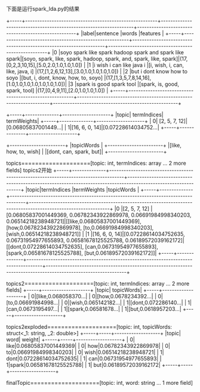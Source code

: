 下面是运行spark_lda.py的结果

+-----+-------------------------------------------------------+------------------------------------------------------------------+----------------------------------------------------+
|label|sentence                                               |words                                                             |features                                            |
+-----+-------------------------------------------------------+------------------------------------------------------------------+----------------------------------------------------+
|0    |soyo spark like spark hadoop spark and spark like spark|[soyo, spark, like, spark, hadoop, spark, and, spark, like, spark]|(17,[0,2,3,10,15],[5.0,2.0,1.0,1.0,1.0])            |
|1    |i wish i can like java i                               |[i, wish, i, can, like, java, i]                                  |(17,[1,2,6,12,13],[3.0,1.0,1.0,1.0,1.0])            |
|2    |but i dont know how to soyo                            |[but, i, dont, know, how, to, soyo]                               |(17,[1,3,5,7,8,14,16],[1.0,1.0,1.0,1.0,1.0,1.0,1.0])|
|3    |spark is good spark tool                               |[spark, is, good, spark, tool]                                    |(17,[0,4,9,11],[2.0,1.0,1.0,1.0])                   |
+-----+-------------------------------------------------------+------------------------------------------------------------------+----------------------------------------------------+

+-----+--------------+--------------------+
|topic|   termIndices|         termWeights|
+-----+--------------+--------------------+
|    0| [2, 5, 7, 12]|[0.06805837001449...|
|    1|[16, 6, 0, 14]|[0.07228614034752...|
+-----+--------------+--------------------+

+-----------------------+
|topicWords             |
+-----------------------+
|[like, how, to, wish]  |
|[dont, can, spark, but]|
+-----------------------+

topics====================[topic: int, termIndices: array<int> ... 2 more fields]
topics2开始
+-----+--------------+------------------------------------------------------------------------------------+---------------------------------------------------------------------------------------------------------------+
|topic|termIndices   |termWeights                                                                         |topicWords                                                                                                     |
+-----+--------------+------------------------------------------------------------------------------------+---------------------------------------------------------------------------------------------------------------+
|0    |[2, 5, 7, 12] |[0.06805837001449369, 0.06782343922869978, 0.06691984998340203, 0.06514218238948721]|[[like,0.06805837001449369], [how,0.06782343922869978], [to,0.06691984998340203], [wish,0.06514218238948721]]  |
|1    |[16, 6, 0, 14]|[0.07228614034752635, 0.06731954977655893, 0.06581678125525788, 0.06189572039162172]|[[dont,0.07228614034752635], [can,0.06731954977655893], [spark,0.06581678125525788], [but,0.06189572039162172]]|
+-----+--------------+------------------------------------------------------------------------------------+---------------------------------------------------------------------------------------------------------------+

topics2====================[topic: int, termIndices: array<int> ... 2 more fields]
+-----+--------------------+
|topic|          topicWords|
+-----+--------------------+
|    0|[like,0.068058370...|
|    0|[how,0.0678234392...|
|    0|[to,0.06691984998...|
|    0|[wish,0.065142182...|
|    1|[dont,0.072286140...|
|    1|[can,0.0673195497...|
|    1|[spark,0.06581678...|
|    1|[but,0.0618957203...|
+-----+--------------------+

topics2exploded====================[topic: int, topicWords: struct<_1: string, _2: double>]
+-----+-----+-------------------+
|topic| word|             weight|
+-----+-----+-------------------+
|    0| like|0.06805837001449369|
|    0|  how|0.06782343922869978|
|    0|   to|0.06691984998340203|
|    0| wish|0.06514218238948721|
|    1| dont|0.07228614034752635|
|    1|  can|0.06731954977655893|
|    1|spark|0.06581678125525788|
|    1|  but|0.06189572039162172|
+-----+-----+-------------------+

finalTopic====================[topic: int, word: string ... 1 more field]
